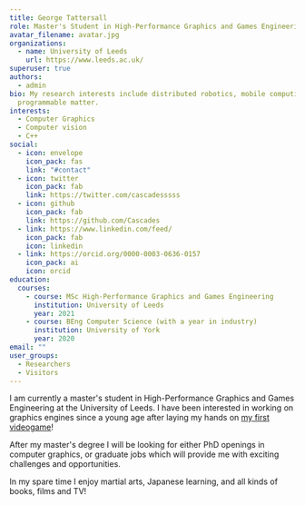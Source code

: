 ```yaml
---
title: George Tattersall
role: Master's Student in High-Performance Graphics and Games Engineering
avatar_filename: avatar.jpg
organizations:
  - name: University of Leeds
    url: https://www.leeds.ac.uk/
superuser: true
authors:
  - admin
bio: My research interests include distributed robotics, mobile computing and
  programmable matter.
interests:
  - Computer Graphics
  - Computer vision
  - C++
social:
  - icon: envelope
    icon_pack: fas
    link: "#contact"
  - icon: twitter
    icon_pack: fab
    link: https://twitter.com/cascadesssss
  - icon: github
    icon_pack: fab
    link: https://github.com/Cascades
  - link: https://www.linkedin.com/feed/
    icon_pack: fab
    icon: linkedin
  - link: https://orcid.org/0000-0003-0636-0157
    icon_pack: ai
    icon: orcid
education:
  courses:
    - course: MSc High-Performance Graphics and Games Engineering
      institution: University of Leeds
      year: 2021
    - course: BEng Computer Science (with a year in industry)
      institution: University of York
      year: 2020
email: ""
user_groups:
  - Researchers
  - Visitors
---
```

I am currently a master's student in High-Performance Graphics and Games Engineering at the University of Leeds. I have been interested in working on graphics engines since a young age after laying my hands on [my first videogame](https://en.wikipedia.org/wiki/Robots_(2005_video_game))!

After my master's degree I will be looking for either PhD openings in computer graphics, or graduate jobs which will provide me with exciting challenges and opportunities.

In my spare time I enjoy martial arts, Japanese learning, and all kinds of books, films and TV!